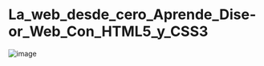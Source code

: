 # La_web_desde_cero_Aprende_Dise-or_Web_Con_HTML5_y_CSS3

![image](https://github.com/user-attachments/assets/7dbe7263-4746-4ed6-b262-78a38d62a362)
